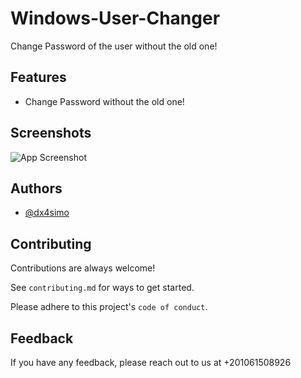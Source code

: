 # Windows-User-Changer
Change Password of the user without the old one!

## Features

- Change Password without the old one!



## Screenshots

![App Screenshot](https://github.com/user-attachments/assets/1860a44f-31ca-4802-b6dc-ee5164672a32)


## Authors

- [@dx4simo](https://github.com/dx4simo)


## Contributing

Contributions are always welcome!

See `contributing.md` for ways to get started.

Please adhere to this project's `code of conduct`.


## Feedback

If you have any feedback, please reach out to us at +201061508926

